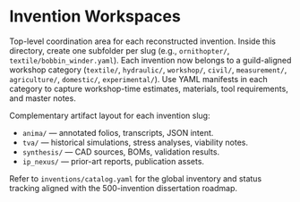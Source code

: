 # Invention Workspaces

Top-level coordination area for each reconstructed invention. Inside this directory, create one subfolder per slug (e.g., `ornithopter/`, `textile/bobbin_winder.yaml`). Each invention now belongs to a guild-aligned workshop category (`textile/`, `hydraulic/`, `workshop/`, `civil/`, `measurement/`, `agriculture/`, `domestic/`, `experimental/`). Use YAML manifests in each category to capture workshop-time estimates, materials, tool requirements, and master notes.

Complementary artifact layout for each invention slug:

- `anima/` — annotated folios, transcripts, JSON intent.
- `tva/` — historical simulations, stress analyses, viability notes.
- `synthesis/` — CAD sources, BOMs, validation results.
- `ip_nexus/` — prior-art reports, publication assets.

Refer to `inventions/catalog.yaml` for the global inventory and status tracking aligned with the 500-invention dissertation roadmap.

